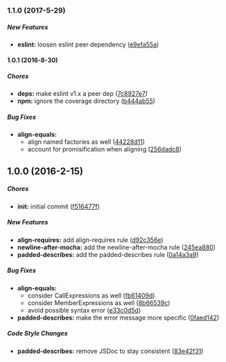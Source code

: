 ### 1.1.0 (2017-5-29)

##### New Features

* **eslint:** loosen eslint peer dependency ([e9efa55a](https://github.com/lob/eslint-plugin-lob/commit/e9efa55a378f1c25655c962ae0d7cfbb7b440e20))

#### 1.0.1 (2016-8-30)

##### Chores

* **deps:** make eslint v1.x a peer dep ([7c8927e7](https://github.com/lob/eslint-plugin-lob/commit/7c8927e7))
* **npm:** ignore the coverage directory ([b444ab55](https://github.com/lob/eslint-plugin-lob/commit/b444ab55))

##### Bug Fixes

* **align-equals:**
  * align named factories as well ([44228d11](https://github.com/lob/eslint-plugin-lob/commit/44228d11))
  * account for promisification when aligning ([256dadc8](https://github.com/lob/eslint-plugin-lob/commit/256dadc8))

## 1.0.0 (2016-2-15)

##### Chores

* **init:** initial commit ([f516477f](https://github.com/lob/eslint-plugin-lob/commit/f516477f))

##### New Features

* **align-requires:** add align-requires rule ([d92c356e](https://github.com/lob/eslint-plugin-lob/commit/d92c356e))
* **newline-after-mocha:** add the newline-after-mocha rule ([245ea880](https://github.com/lob/eslint-plugin-lob/commit/245ea880))
* **padded-describes:** add the padded-describes rule ([0a14a3a9](https://github.com/lob/eslint-plugin-lob/commit/0a14a3a9))

##### Bug Fixes

* **align-equals:**
  * consider CallExpressions as well ([fb61409d](https://github.com/lob/eslint-plugin-lob/commit/fb61409d))
  * consider MemberExpressions as well ([8b66539c](https://github.com/lob/eslint-plugin-lob/commit/8b66539c))
  * avoid possible syntax error ([e33c0d5d](https://github.com/lob/eslint-plugin-lob/commit/e33c0d5d))
* **padded-describes:** make the error message more specific ([0faed142](https://github.com/lob/eslint-plugin-lob/commit/0faed142))

##### Code Style Changes

* **padded-describes:** remove JSDoc to stay consistent ([83e42f31](https://github.com/lob/eslint-plugin-lob/commit/83e42f31))

